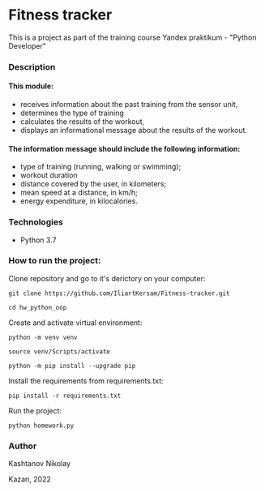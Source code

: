 # Fitness tracker
This is a project as part of the training course Yandex praktikum - "Python Developer"
### Description
####  This module:
- receives information about the past training from the sensor unit,
- determines the type of training
- calculates the results of the workout,
- displays an informational message about the results of the workout.
#### The information message should include the following information:
- type of training (running, walking or swimming);
- workout duration
- distance covered by the user, in kilometers;
- mean speed at a distance, in km/h;
- energy expenditure, in kilocalories.

### Technologies
- Python 3.7
### How to run the project:
Clone repository and go to it's derictory on your computer:
```
git clone https://github.com/IliartKersam/Fitness-tracker.git
```
```
cd hw_python_oop
```
Create and activate virtual environment:

```
python -m venv venv
```
```
source venv/Scripts/activate
```
```
python -m pip install --upgrade pip
```
Install the requirements from requirements.txt:
```
pip install -r requirements.txt
```
Run the project:
```
python homework.py
```
### Author
Kashtanov Nikolay

Kazan, 2022
